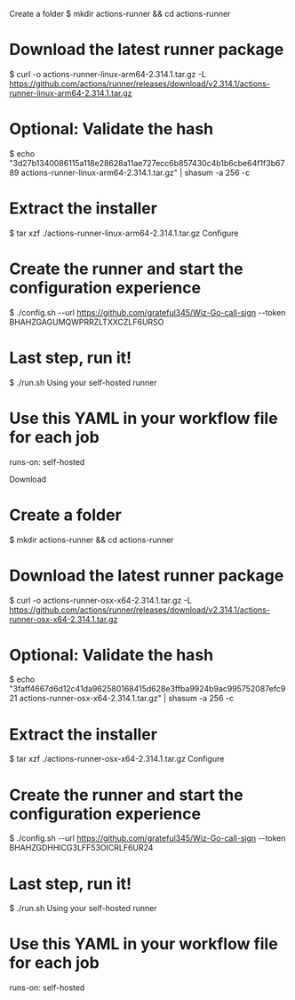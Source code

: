 Create a folder
$ mkdir actions-runner && cd actions-runner
# Download the latest runner package
$ curl -o actions-runner-linux-arm64-2.314.1.tar.gz -L https://github.com/actions/runner/releases/download/v2.314.1/actions-runner-linux-arm64-2.314.1.tar.gz
# Optional: Validate the hash
$ echo "3d27b1340086115a118e28628a11ae727ecc6b857430c4b1b6cbe64f1f3b6789  actions-runner-linux-arm64-2.314.1.tar.gz" | shasum -a 256 -c
# Extract the installer
$ tar xzf ./actions-runner-linux-arm64-2.314.1.tar.gz
Configure
# Create the runner and start the configuration experience
$ ./config.sh --url https://github.com/grateful345/Wiz-Go-call-sign --token BHAHZGAGUMQWPRRZLTXXCZLF6URSO
# Last step, run it!
$ ./run.sh
Using your self-hosted runner
# Use this YAML in your workflow file for each job
runs-on: self-hosted

Download
# Create a folder
$ mkdir actions-runner && cd actions-runner
# Download the latest runner package
$ curl -o actions-runner-osx-x64-2.314.1.tar.gz -L https://github.com/actions/runner/releases/download/v2.314.1/actions-runner-osx-x64-2.314.1.tar.gz
# Optional: Validate the hash
$ echo "3faff4667d6d12c41da962580168415d628e3ffba9924b9ac995752087efc921  actions-runner-osx-x64-2.314.1.tar.gz" | shasum -a 256 -c
# Extract the installer
$ tar xzf ./actions-runner-osx-x64-2.314.1.tar.gz
Configure
# Create the runner and start the configuration experience
$ ./config.sh --url https://github.com/grateful345/Wiz-Go-call-sign --token BHAHZGDHHICG3LFF53OICRLF6UR24
# Last step, run it!
$ ./run.sh
Using your self-hosted runner
# Use this YAML in your workflow file for each job
runs-on: self-hosted
